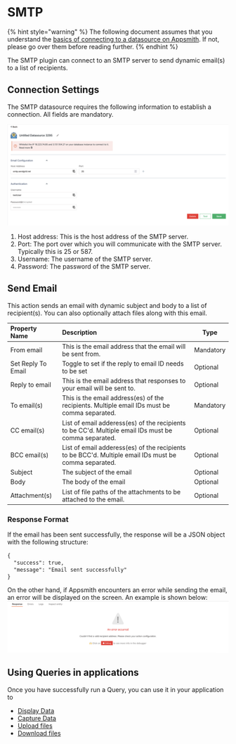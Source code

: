 # SMTP

{% hint style="warning" %}
The following document assumes that you understand the [basics of connecting to a datasource on Appsmith](../core-concepts/connecting-to-data-sources/connecting-to-databases.md). If not, please go over them before reading further.
{% endhint %}

The SMTP plugin can connect to an SMTP server to send dynamic email(s) to a list of recipients.

## Connection Settings

The SMTP datasource requires the following information to establish a connection. All fields are mandatory.

![Click to expand](../.gitbook/assets/smtp_create_datasource.png)

1. Host address: This is the host address of the SMTP server.
2. Port: The port over which you will communicate with the SMTP server. Typically this is 25 or 587.
3. Username: The username of the SMTP server.
4. Password: The password of the SMTP server.

## Send Email

This action sends an email with dynamic subject and body to a list of recipient(s). You can also optionally attach files along with this email.

| Property Name      | Description                                                                                           | Type      |
| :----------------- | :---------------------------------------------------------------------------------------------------- | --------- |
| From email         | This is the email address that the email will be sent from.                                           | Mandatory |
| Set Reply To Email | Toggle to set if the reply to email ID needs to be set                                                | Optional  |
| Reply to email     | This is the email address that responses to your email will be sent to.                               | Optional  |
| To email(s)        | This is the email address(es) of the recipients. Multiple email IDs must be comma separated.          | Mandatory |
| CC email(s)        | List of email adderess(es) of the recipients to be CC'd. Multiple email IDs must be comma separated.  | Optional  |
| BCC email(s)       | List of email adderess(es) of the recipients to be BCC'd. Multiple email IDs must be comma separated. | Optional  |
| Subject            | The subject of the email                                                                              | Optional  |
| Body               | The body of the email                                                                                 | Optional  |
| Attachment(s)      | List of file paths of the attachments to be attached to the email.                                    | Optional  |

### Response Format

If the email has been sent successfully, the response will be a JSON object with the following structure:

```
{
  "success": true,
  "message": "Email sent successfully"
}
```

On the other hand, if Appsmith encounters an error while sending the email, an error will be displayed on the screen. An example is shown below:
![Click to expand](../.gitbook/assets/smtp_error_response.png)

## Using Queries in applications

Once you have successfully run a Query, you can use it in your application to

- [Display Data](../core-concepts/displaying-data-read/)
- [Capture Data](../core-concepts/capturing-data-write/)
- [Upload files](https://docs.appsmith.com/how-to-guides/how-to-upload-to-s3)
- [Download files](https://docs.appsmith.com/how-to-guides/how-to-upload-to-s3#downloading-files)
